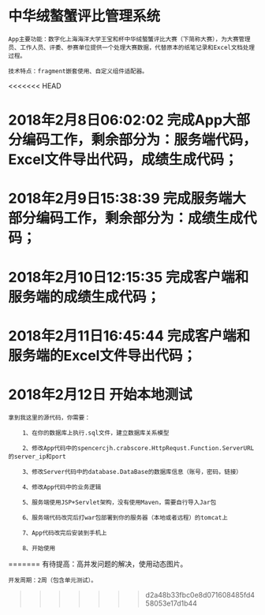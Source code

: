 # 中华绒螯蟹评比管理系统
	App主要功能：数字化上海海洋大学王宝和杯中华绒螯蟹评比大赛（下简称大赛），为大赛管理员、工作人员、评委、参赛单位提供一个处理大赛数据，代替原本的纸笔记录和Excel文档处理过程。
  
	技术特点：fragment嵌套使用、自定义组件适配器。

<<<<<<< HEAD
# 2018年2月8日06:02:02 完成App大部分编码工作，剩余部分为：服务端代码，Excel文件导出代码，成绩生成代码；
# 2018年2月9日15:38:39 完成服务端大部分编码工作，剩余部分为：成绩生成代码；
# 2018年2月10日12:15:35 完成客户端和服务端的成绩生成代码；
# 2018年2月11日16:45:44 完成客户端和服务端的Excel文件导出代码；
# 2018年2月12日 开始本地测试


	拿到我这里的源代码，你需要：
	
		1、在你的数据库上执行.sql文件，建立数据库关系模型
		
		2、修改App代码中的spencercjh.crabscore.HttpRequst.Function.ServerURL的server_ip和port
		
		3、修改Server代码中的database.DataBase的数据库信息（账号，密码，链接）
		
		4、修改App代码中的业务逻辑
	
		5、服务端使用JSP+Servlet架构，没有使用Maven，需要自行导入Jar包
		
		6、服务端代码改完后打war包部署到你的服务器（本地或者远程）的tomcat上
		
		7、App代码改完后安装到手机上
		
		8、开始使用
=======
	有待提高：高并发问题的解决，使用动态图片。

	开发周期：2周（包含单元测试）。
>>>>>>> d2a48b33fbc0e8d071608485fd458053e17d1b44
